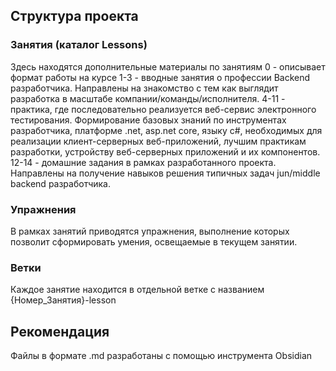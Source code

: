 ## Структура проекта
### Занятия (каталог Lessons)
Здесь находятся дополнительные материалы по занятиям
0 - описывает формат работы на курсе
1-3 - вводные занятия о профессии Backend разработчика. Направлены на знакомство с тем как выглядит разработка в масштабе компании/команды/исполнителя.
4-11 - практика, где последовательно реализуется веб-сервис электронного тестирования. Формирование базовых знаний по инструментах разработчика, платформе .net, asp.net core, языку c#, необходимых для реализации клиент-серверных веб-приложений, лучшим практикам разработки, устройству веб-серверных приложений и их компонентов.
12-14 - домашние задания в рамках разработанного проекта. Направлены на получение навыков решения типичных задач jun/middle backend разработчика.
### Упражнения
В рамках занятий приводятся упражнения, выполнение которых позволит сформировать умения, освещаемые в текущем занятии.
### Ветки
Каждое занятие находится в отдельной ветке с названием {Номер_Занятия}-lesson
## Рекомендация
Файлы в формате .md разработаны с помощью инструмента Obsidian
